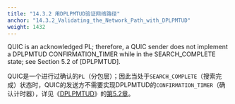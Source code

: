 ```yaml
---
title: "14.3.2 用DPLPMTUD验证网络路径"
anchor: "14.3.2_Validating_the_Network_Path_with_DPLPMTUD"
weight: 1432
---
```


QUIC is an acknowledged PL; therefore, a QUIC sender does not implement a DPLPMTUD CONFIRMATION_TIMER while in the SEARCH_COMPLETE state; see Section 5.2 of [DPLPMTUD].

QUIC是一个进行过确认的`PL`（分包层）；因此当处于`SEARCH_COMPLETE`（搜索完成）状态时，QUIC的发送方不需要实现DPLPMTUD的`CONFIRMATION_TIMER`（确认计时器），详见《[DPLPMTUD]()》的[第5.2章]()。
